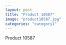 ```yaml
---
layout: post
title: "Product 10587"
image: "product10587.jpg"
categories: "category1"
---
```

Product 10587
